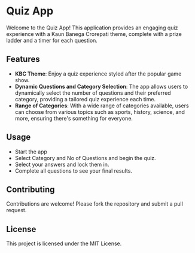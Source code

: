 # Quiz App

Welcome to the Quiz App! This application provides an engaging quiz experience with a Kaun Banega Crorepati theme, complete with a prize ladder and a timer for each question.

## Features

- **KBC Theme**: Enjoy a quiz experience styled after the popular game show.
- **Dynamic Questions and Category Selection**: The app allows users to dynamically select the number of questions and their preferred category, providing a tailored quiz experience each time.
- **Range of Categories**: With a wide range of categories available, users can choose from various topics such as sports, history, science, and more, ensuring there's something for everyone.

## Usage

- Start the app
- Select Category and No of Questions and begin the quiz.
- Select your answers and lock them in.
- Complete all questions to see your final results.

## Contributing

Contributions are welcome! Please fork the repository and submit a pull request.

## License

This project is licensed under the MIT License.
